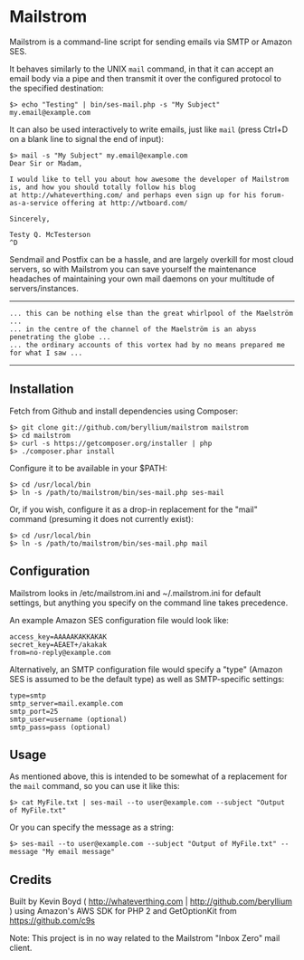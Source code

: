 Mailstrom
=========

Mailstrom is a command-line script for sending emails via SMTP or Amazon SES. 

It behaves similarly to the UNIX `mail` command, in that it can accept an email body via a pipe and then transmit it
over the configured protocol to the specified destination:

    $> echo "Testing" | bin/ses-mail.php -s "My Subject" my.email@example.com

It can also be used interactively to write emails, just like `mail` (press Ctrl+D on a blank line to signal the end of input):

    $> mail -s "My Subject" my.email@example.com
    Dear Sir or Madam,

    I would like to tell you about how awesome the developer of Mailstrom is, and how you should totally follow his blog
    at http://whateverthing.com/ and perhaps even sign up for his forum-as-a-service offering at http://wtboard.com/

    Sincerely,

    Testy Q. McTesterson
    ^D

Sendmail and Postfix can be a hassle, and are largely overkill for most cloud servers, so with Mailstrom you can save 
yourself the maintenance headaches of maintaining your own mail daemons on your multitude of servers/instances.

---

    ... this can be nothing else than the great whirlpool of the Maelström ...
    ... in the centre of the channel of the Maelström is an abyss penetrating the globe ...
    ... the ordinary accounts of this vortex had by no means prepared me for what I saw ...

---

Installation
------------

Fetch from Github and install dependencies using Composer:

    $> git clone git://github.com/beryllium/mailstrom mailstrom
    $> cd mailstrom
    $> curl -s https://getcomposer.org/installer | php
    $> ./composer.phar install

Configure it to be available in your $PATH:

    $> cd /usr/local/bin
    $> ln -s /path/to/mailstrom/bin/ses-mail.php ses-mail

Or, if you wish, configure it as a drop-in replacement for the "mail" command (presuming it does not currently exist):

    $> cd /usr/local/bin
    $> ln -s /path/to/mailstrom/bin/ses-mail.php mail

Configuration
-------------

Mailstrom looks in /etc/mailstrom.ini and ~/.mailstrom.ini for default settings, but anything you specify on the command line takes precedence.

An example Amazon SES configuration file would look like:

    access_key=AAAAAKAKKAKAK
    secret_key=AEAET+/akakak
    from=no-reply@example.com

Alternatively, an SMTP configuration file would specify a "type" (Amazon SES is assumed to be the default type) as well as SMTP-specific settings:

    type=smtp
    smtp_server=mail.example.com
    smtp_port=25
    smtp_user=username (optional)
    smtp_pass=pass (optional)

Usage
-----

As mentioned above, this is intended to be somewhat of a replacement for the `mail` command, so you can use it like this:

    $> cat MyFile.txt | ses-mail --to user@example.com --subject "Output of MyFile.txt"

Or you can specify the message as a string:

    $> ses-mail --to user@example.com --subject "Output of MyFile.txt" --message "My email message"

Credits
-------

Built by Kevin Boyd ( http://whateverthing.com | http://github.com/beryllium ) using Amazon's AWS SDK for PHP 2 and GetOptionKit from https://github.com/c9s

Note: This project is in no way related to the Mailstrom "Inbox Zero" mail client.
